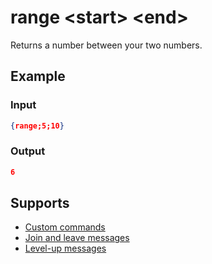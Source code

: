 # range <start\> <end\>

Returns a number between your two numbers.

## Example

### Input

```json
{range;5;10}
```

### Output

```json
6
```

## Supports

* [Custom commands](/Modules/custom_commands/)
* [Join and leave messages](/Modules/join_leave_messages/)
* [Level-up messages](/Modules/levels/)
